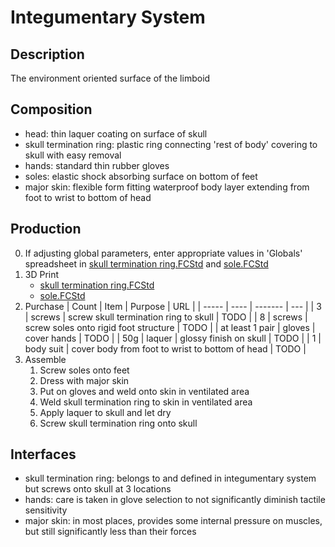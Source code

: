# Integumentary System

## Description

The environment oriented surface of the limboid

## Composition

- head: thin laquer coating on surface of skull
- skull termination ring: plastic ring connecting 'rest of body' covering to skull with easy removal
- hands: standard thin rubber gloves
- soles: elastic shock absorbing surface on bottom of feet
- major skin: flexible form fitting waterproof body layer extending from foot to wrist to bottom of head

## Production

0. If adjusting global parameters, enter appropriate values in 'Globals' spreadsheet in [skull termination ring.FCStd]() and [sole.FCStd]()
1. 3D Print
	- [skull termination ring.FCStd]()
	- [sole.FCStd]()
2. Purchase
| Count | Item | Purpose | URL |
| ----- | ---- | ------- | --- |
| 3 | screws | screw skull termination ring to skull | TODO |
| 8 | screws | screw soles onto rigid foot structure | TODO |
| at least 1 pair | gloves | cover hands | TODO |
| 50g | laquer | glossy finish on skull | TODO |
| 1 | body suit | cover body from foot to wrist to bottom of head | TODO |
3. Assemble
	1. Screw soles onto feet
	2. Dress with major skin
	3. Put on gloves and weld onto skin in ventilated area
	4. Weld skull termination ring to skin in ventilated area
	5. Apply laquer to skull and let dry
	6. Screw skull termination ring onto skull
	
## Interfaces

- skull termination ring: belongs to and defined in integumentary system but screws onto skull at 3 locations
- hands: care is taken in glove selection to not significantly diminish tactile sensitivity
- major skin: in most places, provides some internal pressure on muscles, but still significantly less than their forces